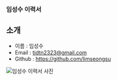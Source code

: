 ### 임성수 이력서

## 소개

* 이름 : 임성수
* Email : tjdtn2323@gmail.com 
* Github : https://github.com/limseongsu

![임성수 이력서 사진](https://user-images.githubusercontent.com/79133729/129471627-8c3476f6-db0a-4ee3-ba95-1510b0e6fc92.jpeg)

